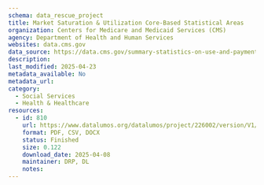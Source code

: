 ```yaml
---
schema: data_rescue_project 
title: Market Saturation & Utilization Core-Based Statistical Areas
organization: Centers for Medicare and Medicaid Services (CMS)
agency: Department of Health and Human Services
websites: data.cms.gov
data_source: https://data.cms.gov/summary-statistics-on-use-and-payments/program-integrity-market-saturation-by-type-of-service/market-saturation-utilization-core-based-statistical-areas
description: 
last_modified: 2025-04-23
metadata_available: No
metadata_url: 
category:
  - Social Services 
  - Health & Healthcare 
resources:
  - id: 810
    url: https://www.datalumos.org/datalumos/project/226002/version/V1/view
    format: PDF, CSV, DOCX
    status: Finished
    size: 0.122
    download_date: 2025-04-08
    maintainer: DRP, DL
    notes: 
---
```

